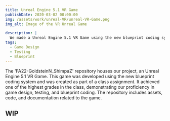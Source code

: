```yaml
---
title: Unreal Engine 5.1 VR Game
publishDate: 2020-03-02 00:00:00
img: /assets/work/unreal-VR/unreal-VR-Game.png
img_alt: Image of the VR Unreal Game

description: |
  We made a Unreal Engine 5.1 VR Game using the new blueprint coding system. It was made for a class and achieved one of the highest grades in the class.
tags:
  - Game Design
  - Testing
  - Blueprint
---
```

<!-- <img src="/assets/work/unreal-VR/unreal-VR-Game.png" width="600" height="400" alt="Image of the VR Unreal Game"> -->

<!-- ## How it was made -->

<!-- > Tell me and I forget. Teach me and I remember. Involve me and I learn. -->

<!-- Lorem ipsum dolor sit amet, <a href="https://astro.build/">Astro</a>

### Demo and explanation videos


### Level-three heading


#### Level-four heading

- We noted this
- And also this other point -->

The 'FA22-GoldsteinN_ShimpaZ' repository houses our project, an Unreal Engine 5.1 VR Game. This game was developed using the new blueprint coding system and was created as part of a class assignment. It achieved one of the highest grades in the class, demonstrating our proficiency in game design, testing, and blueprint coding. The repository includes assets, code, and documentation related to the game.

## WIP
